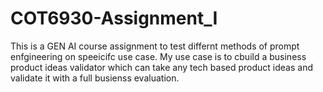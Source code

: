 # COT6930-Assignment_I
This is a GEN AI course assignment to test differnt methods of prompt enfgineering on speeicifc use case. My use case is to cbuild a business product ideas validator which can take any tech based product ideas and validate it with a full busienss evaluation.
